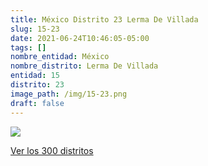 ```yaml
---
title: México Distrito 23 Lerma De Villada
slug: 15-23
date: 2021-06-24T10:46:05-05:00
tags: []
nombre_entidad: México
nombre_distrito: Lerma De Villada
entidad: 15
distrito: 23
image_path: /img/15-23.png
draft: false
---
```


![](/img/15-23.png)

[Ver los 300 distritos](/docs/elecciones-2021)
